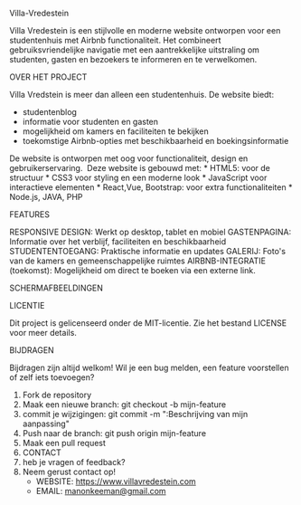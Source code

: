 Villa-Vredestein

Villa Vredestein is een stijlvolle en moderne website ontworpen voor een studentenhuis met Airbnb functionaliteit. 
Het combineert gebruiksvriendelijke navigatie met een aantrekkelijke uitstraling om studenten, 
gasten en bezoekers te informeren en te verwelkomen.

OVER HET PROJECT

Villa Vredstein is meer dan alleen een studentenhuis. 
De website biedt:
* studentenblog
* informatie voor studenten en gasten
* mogelijkheid om kamers en faciliteiten te bekijken
* toekomstige Airbnb-opties met beschikbaarheid en boekingsinformatie

De website is ontworpen met oog voor functionaliteit, design en gebruikerservaring. 
Deze website is gebouwd met:
    * HTML5: voor de structuur
    * CSS3 voor styling en een moderne look
    * JavaScript voor interactieve elementen
    * React,Vue, Bootstrap: voor extra functionaliteiten
    * Node.js, JAVA, PHP
    
FEATURES

RESPONSIVE DESIGN: Werkt op desktop, tablet en mobiel 
GASTENPAGINA: Informatie over het verblijf, faciliteiten en beschikbaarheid 
STUDENTENTOEGANG: Praktische informatie en updates 
GALERIJ: Foto's van de kamers en gemeenschappelijke ruimtes 
AIRBNB-INTEGRATIE (toekomst): Mogelijkheid om direct te boeken via een externe link.

SCHERMAFBEELDINGEN

LICENTIE

Dit project is gelicenseerd onder de MIT-licentie. Zie het bestand LICENSE voor meer details.

BIJDRAGEN

Bijdragen zijn altijd welkom! Wil je een bug melden, een feature voorstellen of zelf iets toevoegen?
1. Fork de repository
2. Maak een nieuwe branch: git checkout -b mijn-feature
3. commit je wijzigingen: git commit -m ":Beschrijving van mijn aanpassing"
4. Push naar de branch: git push origin mijn-feature
5. Maak een pull request
6. CONTACT
7. heb je vragen of feedback?
8. Neem gerust contact op!
    * WEBSITE: https://www.villavredestein.com
    * EMAIL: manonkeeman@gmail.com
